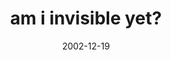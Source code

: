 ---
layout: base.njk
title : 'am i invisible yet?' 
view_title : 'am i invisible yet?' 
year : '2002' 
date : '2002-12-19' 
img_file : '/drawing/amiinvisibleyet.png' 
html_file : 'amiinvisibleyet' 
next_html : 'canyoujustgivemeaminute.html' 
year_order : '209' 
permalink : "title/{{html_file}}.html"
---